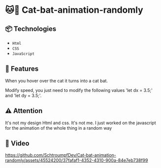# 🐱🦇 Cat-bat-animation-randomly


## 📦 Technologies

- `Html`
- `CSS`
- `JavaScript`

## 🦄 Features

When you hover over the cat it turns into a cat bat.

Modify speed, you just need to modify the following values 'let dx = 3.5;' and 'let dy = 3.5;'. 

## ⚠️ Attention

It's not my design Html and css. It's not me. I just worked on the javascript for the animation of the whole thing in a random way

## 🍿 Video

https://github.com/SchtroumpfDev/Cat-bat-animation-randomly/assets/45524200/37fafaf1-4352-4310-900a-84e7eb738f99

